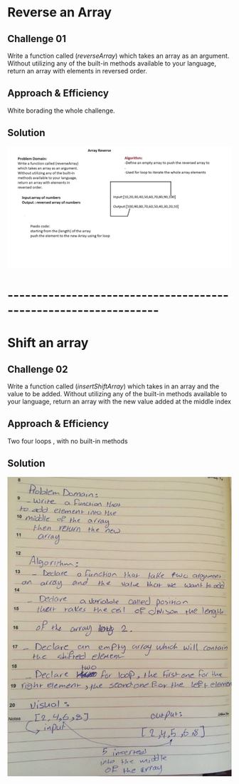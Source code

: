 # Reverse an Array

## Challenge 01
Write a function called (*reverseArray*) which takes an array as an argument. Without utilizing any of the built-in methods available to your language, return an array with elements in reversed order.

## Approach & Efficiency
White borading the whole challenge.

## Solution
![](./assets/array-reverse.jpg)

# ----------------------------------------------------------------
# Shift an array

## Challenge 02
Write a function called (*insertShiftArray*) which takes in an array and the value to be added. Without utilizing any of the built-in methods available to your language, return an array with the new value added at the middle index

## Approach & Efficiency
Two four loops , with no built-in methods 
## Solution
![](./assets/array-shift.jpg)